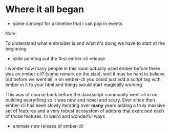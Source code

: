 # Where it all began

- some concept for a timeline that i can pop in events

Note:

To understand what embroider is and what it's doing we have to start at the beginning

- slide pointing out the first ember-cli release

I wonder how many people in this room actually used ember before there was an ember-cli? (some remark on the size). well it may be hard to believe but before we went all in on ember-cli you could just add a script tag with ember in it to your html and things would start magically working

This was of course back before the Javascript community went all in on building everything so it was new and novel and scary. Ever since then ember-cli has been slowly iterating over **many** years adding a truly massive set of features and a very robust ecosystem  of addons that exercised each of those features. In weird and wonderful ways

- animate new releses of ember-cli